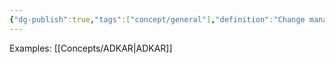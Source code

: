 ```yaml
---
{"dg-publish":true,"tags":["concept/general"],"definition":"Change management (CM) is a collective term for all approaches to prepare, support, and help individuals, teams, and organizations in making organizational change.","aliases":["CM"],"url":"https://en.wikipedia.org/wiki/Change_management","creation_date":"2024-05-02 13:21","permalink":"/concepts/change-management/","dgPassFrontmatter":true}
---
```


Examples: [[Concepts/ADKAR\|ADKAR]]
